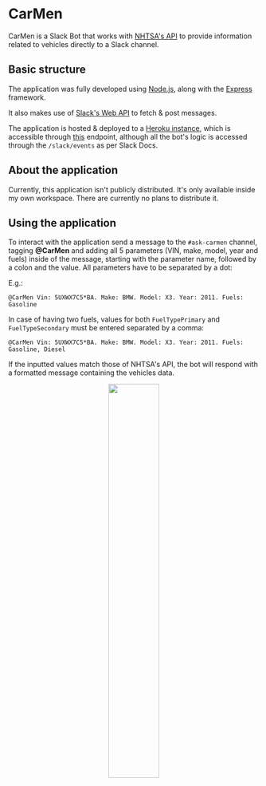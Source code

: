 # CarMen

CarMen is a Slack Bot that works with [NHTSA's API](https://vpic.nhtsa.dot.gov/api/) to provide information related to vehicles directly to a Slack channel.

## Basic structure

The application was fully developed using [Node.js](https://nodejs.org/en/), along with the [Express](https://expressjs.com/) framework.

It also makes use of [Slack's Web API](https://api.slack.com/web) to fetch & post messages.

The application is hosted & deployed to a [Heroku instance](https://www.heroku.com/), which is accessible through [this](https://nhtsa-slack-bot.herokuapp.com/) endpoint, although all the bot's logic is accessed through the `/slack/events` as per Slack Docs.

## About the application

Currently, this application isn't publicly distributed. It's only available inside my own workspace. There are currently no plans to distribute it.

## Using the application

To interact with the application send a message to the `#ask-carmen` channel, tagging **@CarMen** and adding all 5 parameters (VIN, make, model, year and fuels) inside of the message, starting with the parameter name, followed by a colon and the value. All parameters have to be separated by a dot:

E.g.:

```
@CarMen Vin: 5UXWX7C5*BA. Make: BMW. Model: X3. Year: 2011. Fuels: Gasoline
```

In case of having two fuels, values for both `FuelTypePrimary` and `FuelTypeSecondary` must be entered separated by a comma:

```
@CarMen Vin: 5UXWX7C5*BA. Make: BMW. Model: X3. Year: 2011. Fuels: Gasoline, Diesel
```

If the inputted values match those of NHTSA's API, the bot will respond with a formatted message containing the vehicles data.

<p align="center">
	<img src="https://www.andrevital.com/extra/nhtsa-slack-bot/response.png" width="45%">
</p>
